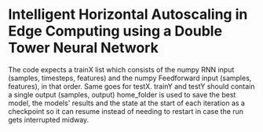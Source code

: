 # Intelligent Horizontal Autoscaling in Edge Computing using a Double Tower Neural Network

The code expects a trainX list which consists of the numpy RNN input (samples, timesteps, features) and the numpy Feedforward input (samples, features), in that order. Same goes for testX. trainY and testY should contain a single output (samples, output)
home_folder is used to save the best model, the models' results and the state at the start of each iteration as a checkpoint so it can resume instead of needing to restart in case the run gets interrupted midway.

